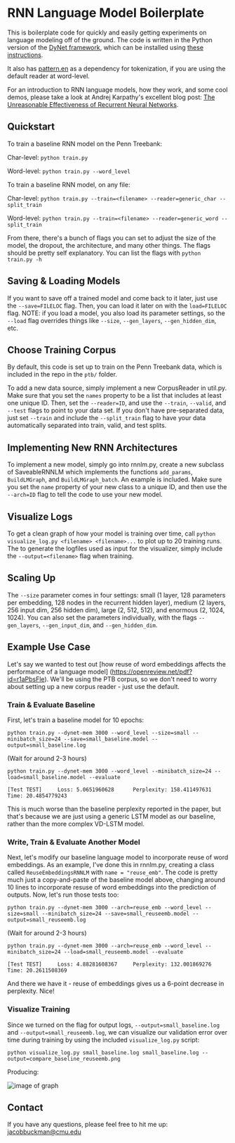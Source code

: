 # RNN Language Model Boilerplate

This is boilerplate code for quickly and easily getting experiments on language modeling off of the ground. The code is written in the Python version of the [DyNet framework](https://github.com/clab/dynet), which can be installed using [these instructions](http://dynet.readthedocs.io/en/latest/python.html).

It also has [pattern.en](http://www.clips.ua.ac.be/pages/pattern-en) as a dependency for tokenization, if you are using the default reader at word-level.

For an introduction to RNN language models, how they work, and some cool demos, please take a look at Andrej Karpathy's excellent blog post: [The Unreasonable Effectiveness of Recurrent Neural Networks](http://karpathy.github.io/2015/05/21/rnn-effectiveness/).

## Quickstart

To train a baseline RNN model on the Penn Treebank:

Char-level: `python train.py`

Word-level: `python train.py --word_level`

To train a baseline RNN model, on any file:

Char-level: `python train.py --train=<filename> --reader=generic_char --split_train`

Word-level: `python train.py --train=<filename> --reader=generic_word --split_train`

From there, there's a bunch of flags you can set to adjust the size of the model, the dropout, the architecture, and many other things. The flags should be pretty self explanatory. You can list the flags with `python train.py -h`

## Saving & Loading Models

If you want to save off a trained model and come back to it later, just use the `--save=FILELOC` flag. Then, you can load it later on with the `load=FILELOC` flag. NOTE: if you load a model, you also load its parameter settings, so the `--load` flag overrides things like `--size`, `--gen_layers`, `--gen_hidden_dim`, etc.

## Choose Training Corpus

By default, this code is set up to train on the Penn Treebank data, which is included in the repo in the `ptb/` folder.

To add a new data source, simply implement a new CorpusReader in util.py. Make sure that you set the `names` property to be a list that includes at least one unique ID. Then, set the `--reader=ID`, and use the `--train`, `--valid`, and `--test` flags to point to your data set. If you don't have pre-separated data, just set `--train` and include the `--split_train` flag to have your data automatically separated into train, valid, and test splits.

## Implementing New RNN Architectures

To implement a new model, simply go into rnnlm.py, create a new subclass of SaveableRNNLM which implements the functions `add_params`, `BuildLMGraph`, and `BuildLMGraph_batch`. An example is included. Make sure you set the `name` property of your new class to a unique ID, and then use the `--arch=ID` flag to tell the code to use your new model.

## Visualize Logs

To get a clean graph of how your model is training over time, call `python visualize_log.py <filename> <filename>...` to plot up to 20 training runs. The to generate the logfiles used as input for the visualizer, simply include the `--output=<filename>` flag when training.

## Scaling Up

The `--size` parameter comes in four settings: small (1 layer, 128 parameters per embedding, 128 nodes in the recurrent hidden layer), medium (2 layers, 256 input dim, 256 hidden dim), large (2, 512, 512), and enormous (2, 1024, 1024). You can also set the parameters individually, with the flags `--gen_layers`, `--gen_input_dim`, and `--gen_hidden_dim`.

## Example Use Case

Let's say we wanted to test out [how reuse of word embeddings affects the performance of a language model] (https://openreview.net/pdf?id=r1aPbsFle). We'll be using the PTB corpus, so we don't need to worry about setting up a new corpus reader - just use the default.

### Train & Evaluate Baseline

First, let's train a baseline model for 10 epochs:

`python train.py --dynet-mem 3000 --word_level --size=small --minibatch_size=24 --save=small_baseline.model --output=small_baseline.log`

(Wait for around 2-3 hours)

`python train.py --dynet-mem 3000 --word_level --minibatch_size=24 --load=small_baseline.model --evaluate`

`[Test TEST]     Loss: 5.0651960628      Perplexity: 158.411497631       Time: 20.4854779243`

This is much worse than the baseline perplexity reported in the paper, but that's because we are just using a generic LSTM model as our baseline, rather than the more complex VD-LSTM model.

### Write, Train & Evaluate Another Model

Next, let's modify our baseline language model to incorporate reuse of word embeddings. As an example, I've done this in rnnlm.py, creating a class called `ReuseEmbeddingsRNNLM` with `name = "reuse_emb"`. The code is pretty much just a copy-and-paste of the baseline model above, changing around 10 lines to incorporate resuse of word embeddings into the prediction of outputs. Now, let's run those tests too:

`python train.py --dynet-mem 3000 --arch=reuse_emb --word_level --size=small --minibatch_size=24 --save=small_reuseemb.model --output=small_reuseemb.log`

(Wait for around 2-3 hours)

`python train.py --dynet-mem 3000 --arch=reuse_emb --word_level --minibatch_size=24 --load=small_reuseemb.model --evaluate`

`[Test TEST]     Loss: 4.88281608367     Perplexity: 132.001869276       Time: 20.2611508369`

And there we have it - reuse of embeddings gives us a 6-point decrease in perplexity.  Nice!

### Visualize Training

Since we turned on the flag for output logs, `--output=small_baseline.log` and `--output=small_reuseemb.log`, we can visualize our validation error over time during training by using the included `visualize_log.py` script:

`python visualize_log.py small_baseline.log small_baseline.log --output=compare_baseline_reuseemb.png`

Producing:

![image of graph](https://github.com/jbuckman/boilerplate-dynet-rnn-lm/blob/master/compare_baseline_reuseemb.png)

## Contact

If you have any questions, please feel free to hit me up: jacobbuckman@cmu.edu
